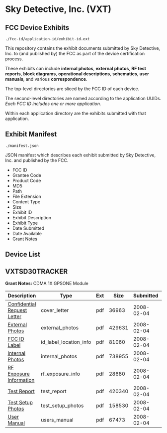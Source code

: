 # Sky Detective, Inc. (VXT)
## FCC Device Exhibits

```
./fcc-id/application-id/exhibit-id.ext
```

This repository contains the exhibit documents submitted by Sky Detective, Inc. to (and published by) the FCC as part of the device certification process.

These exhibits can include **internal photos**, **external photos**, **RF test reports**, **block diagrams**, **operational descriptions**, **schematics**, **user manuals**, and various **correspondence**.

The top-level directories are sliced by the FCC ID of each device.

The second-level directories are named according to the application UUIDs. *Each FCC ID includes one or more application.*

Within each application directory are the exhibits submitted with that application. 

## Exhibit Manifest

```
./manifest.json
```

JSON manifest which describes each exhibit submitted by Sky Detective, Inc. and published by the FCC.

- FCC ID
- Grantee Code
- Product Code
- MD5
- Path
- File Extension
- Content Type
- Size
- Exhibit ID
- Exhibit Description
- Exhibit Type
- Date Submitted
- Date Available
- Grant Notes

## Device List
## VXTSD30TRACKER
**Grant Notes:** CDMA 1X GPSONE Module

| Description | Type | Ext | Size | Submitted | Available |
| ----------- | ---- | --- | ---- | --------- | --------- |
| [Confidential Request Letter](VXTSD30TRACKER/8d0dbb2418667aa52cd21d4e9870ae8a/898475.pdf) | cover_letter | pdf | 36963 | 2008-02-04 | 2008-02-04 |
| [External Photos](VXTSD30TRACKER/8d0dbb2418667aa52cd21d4e9870ae8a/898474.pdf) | external_photos | pdf | 429631 | 2008-02-04 | 2008-02-04 |
| [FCC ID Label](VXTSD30TRACKER/8d0dbb2418667aa52cd21d4e9870ae8a/898473.pdf) | id_label_location_info | pdf | 81060 | 2008-02-04 | 2008-02-04 |
| [Internal Photos](VXTSD30TRACKER/8d0dbb2418667aa52cd21d4e9870ae8a/898472.pdf) | internal_photos | pdf | 738955 | 2008-02-04 | 2008-02-04 |
| [RF Exposure Information](VXTSD30TRACKER/8d0dbb2418667aa52cd21d4e9870ae8a/898469.pdf) | rf_exposure_info | pdf | 28680 | 2008-02-04 | 2008-02-04 |
| [Test Report](VXTSD30TRACKER/8d0dbb2418667aa52cd21d4e9870ae8a/898467.pdf) | test_report | pdf | 420340 | 2008-02-04 | 2008-02-04 |
| [Test Setup Photos](VXTSD30TRACKER/8d0dbb2418667aa52cd21d4e9870ae8a/898466.pdf) | test_setup_photos | pdf | 158530 | 2008-02-04 | 2008-02-04 |
| [User Manual](VXTSD30TRACKER/8d0dbb2418667aa52cd21d4e9870ae8a/898465.pdf) | users_manual | pdf | 67473 | 2008-02-04 | 2008-02-04 |
